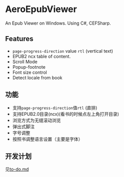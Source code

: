# AeroEpubViewer
An Epub Viewer on Windows. Using C#, CEFSharp.

## Features
+ ```page-progress-direction``` value ```rtl``` (vertical text)
+ EPUB2 ncx table of content.
+ Scroll Mode
+ Popup-footnote
+ Font size control
+ Detect locale from book
## 功能
+ 支持```page-progress-direction```值```rtl``` (直排)
+ 支持EPUB2.0目录(ncx)(看书的时候点左上角打开目录)
+ 浏览方式为无缝滚动浏览
+ 弹出式脚注
+ 字号调整
+ 按照书调整语言设置（主要是字体）

## 开发计划

见[to-do.md](https://github.com/Aeroblast/AeroEpubViewer/blob/master/to-do.md)
